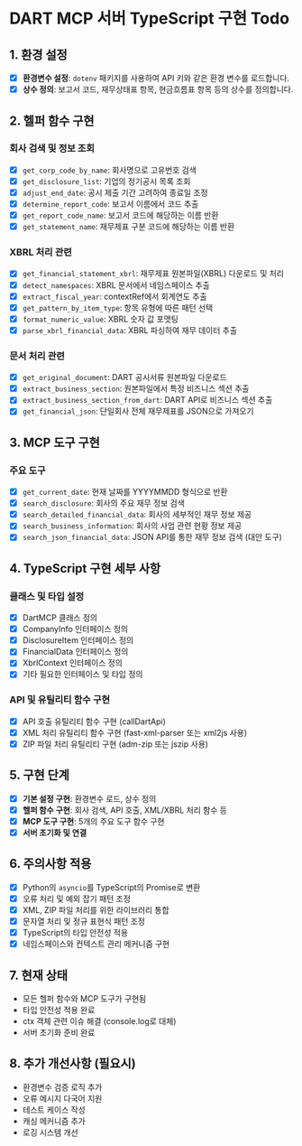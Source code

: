 # DART MCP 서버 TypeScript 구현 Todo

## 1. 환경 설정

- [x] **환경변수 설정**: `dotenv` 패키지를 사용하여 API 키와 같은 환경 변수를 로드합니다.
- [x] **상수 정의**: 보고서 코드, 재무상태표 항목, 현금흐름표 항목 등의 상수를 정의합니다.

## 2. 헬퍼 함수 구현

### 회사 검색 및 정보 조회
- [x] `get_corp_code_by_name`: 회사명으로 고유번호 검색
- [x] `get_disclosure_list`: 기업의 정기공시 목록 조회
- [x] `adjust_end_date`: 공시 제출 기간 고려하여 종료일 조정
- [x] `determine_report_code`: 보고서 이름에서 코드 추출
- [x] `get_report_code_name`: 보고서 코드에 해당하는 이름 반환
- [x] `get_statement_name`: 재무제표 구분 코드에 해당하는 이름 반환

### XBRL 처리 관련
- [x] `get_financial_statement_xbrl`: 재무제표 원본파일(XBRL) 다운로드 및 처리
- [x] `detect_namespaces`: XBRL 문서에서 네임스페이스 추출
- [x] `extract_fiscal_year`: contextRef에서 회계연도 추출
- [x] `get_pattern_by_item_type`: 항목 유형에 따른 패턴 선택
- [x] `format_numeric_value`: XBRL 숫자 값 포맷팅
- [x] `parse_xbrl_financial_data`: XBRL 파싱하여 재무 데이터 추출

### 문서 처리 관련
- [x] `get_original_document`: DART 공시서류 원본파일 다운로드
- [x] `extract_business_section`: 원본파일에서 특정 비즈니스 섹션 추출
- [x] `extract_business_section_from_dart`: DART API로 비즈니스 섹션 추출
- [x] `get_financial_json`: 단일회사 전체 재무제표를 JSON으로 가져오기

## 3. MCP 도구 구현

### 주요 도구
- [x] `get_current_date`: 현재 날짜를 YYYYMMDD 형식으로 반환
- [x] `search_disclosure`: 회사의 주요 재무 정보 검색
- [x] `search_detailed_financial_data`: 회사의 세부적인 재무 정보 제공
- [x] `search_business_information`: 회사의 사업 관련 현황 정보 제공
- [x] `search_json_financial_data`: JSON API를 통한 재무 정보 검색 (대안 도구)

## 4. TypeScript 구현 세부 사항

### 클래스 및 타입 설정
- [x] DartMCP 클래스 정의 
- [x] CompanyInfo 인터페이스 정의
- [x] DisclosureItem 인터페이스 정의
- [x] FinancialData 인터페이스 정의
- [x] XbrlContext 인터페이스 정의
- [x] 기타 필요한 인터페이스 및 타입 정의

### API 및 유틸리티 함수 구현
- [x] API 호출 유틸리티 함수 구현 (callDartApi)
- [x] XML 처리 유틸리티 함수 구현 (fast-xml-parser 또는 xml2js 사용)
- [x] ZIP 파일 처리 유틸리티 구현 (adm-zip 또는 jszip 사용)

## 5. 구현 단계

- [x] **기본 설정 구현**: 환경변수 로드, 상수 정의
- [x] **헬퍼 함수 구현**: 회사 검색, API 호출, XML/XBRL 처리 함수 등
- [x] **MCP 도구 구현**: 5개의 주요 도구 함수 구현
- [x] **서버 초기화 및 연결**

## 6. 주의사항 적용

- [x] Python의 `asyncio`를 TypeScript의 Promise로 변환
- [x] 오류 처리 및 예외 잡기 패턴 조정
- [x] XML, ZIP 파일 처리를 위한 라이브러리 통합
- [x] 문자열 처리 및 정규 표현식 패턴 조정
- [x] TypeScript의 타입 안전성 적용
- [x] 네임스페이스와 컨텍스트 관리 메커니즘 구현

## 7. 현재 상태

- 모든 헬퍼 함수와 MCP 도구가 구현됨
- 타입 안전성 적용 완료
- ctx 객체 관련 이슈 해결 (console.log로 대체)
- 서버 초기화 준비 완료

## 8. 추가 개선사항 (필요시)

- 환경변수 검증 로직 추가
- 오류 메시지 다국어 지원
- 테스트 케이스 작성
- 캐싱 메커니즘 추가
- 로깅 시스템 개선
